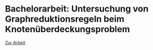 # Bachelorarbeit: Untersuchung von Graphreduktionsregeln beim Knotenüberdeckungsproblem
[Zur Arbeit](documentation/Vorlage_Arbeit/thesisReduction.pdf)
